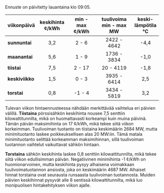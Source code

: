 Ennuste on päivitetty lauantaina klo 09:05.

| viikonpäivä  | keskihinta<br>¢/kWh | min - max<br>¢/kWh | tuulivoima<br>min - max<br>MW | keski-<br>lämpötila<br>°C |
|:-------------|:----------------:|:----------------:|:-------------:|:-------------:|
| **sunnuntai** | 3,2 | 2 - 6 | 2422 - 4642 | -4,4 |
| **maanantai** | 5,6 | 1 - 9 | 1736 - 3834 | -1,0 |
| **tiistai**   | 7,5 | 2 - 17 | 20 - 4119 | -1,8 |
| **keskiviikko**| 1,5 | 0 - 3 | 3935 - 6414 | 2,5 |
| **torstai**   | 0,8 | -1 - 4 | 3434 - 5819 | 3,2 |

Tulevan viikon hintaennusteessa nähdään merkittävää vaihtelua eri päivien välillä. **Tiistaina** pörssisähkön keskihinta nousee 7,5 senttiin kilowattitunnilta, mikä on huomattavasti korkeampi kuin muina päivinä. Tämän päivän maksimihinta on 17 ¢/kWh, mikä tekee siitä viikon korkeimman. Tuulivoiman tuotanto on tiistaina keskimäärin 2684 MW, mutta minimituotanto laskee poikkeuksellisen alas 20 MW:iin. Tämä matala minimituotanto selittää korkeamman maksimihinnan, sillä tuulivoiman tuotannon vaihtelut vaikuttavat sähkön hintaan.

**Torstaina** sähkön keskihinta laskee 0,8 senttiin kilowattitunnilta, mikä tekee siitä viikon edullisimman päivän. Negatiivinen minimihinta -1 ¢/kWh on huomionarvoinen, mutta keskihinta pysyy alhaisena voimakkaan tuulivoimatuotannon ansiosta, joka on keskimäärin 4687 MW. Alhaiset hinnat torstaina ovat seurausta runsaasta tuulivoiman tuotannosta. Muiden päivien keskihinnat pysyvät alle 8 sentissä kilowattitunnilta, mikä luo monipuolisen hintakehityksen viikon ajalle.